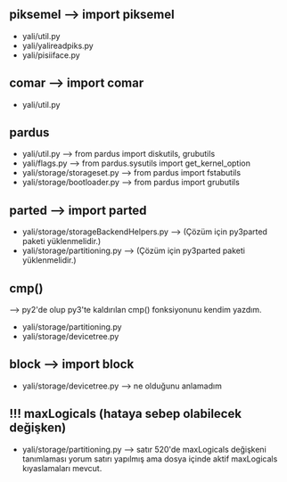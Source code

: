 piksemel --> import piksemel
--------
- yali/util.py
- yali/yalireadpiks.py
- yali/pisiiface.py


comar --> import comar
-----
- yali/util.py


pardus
------
- yali/util.py                  --> from pardus import diskutils, grubutils
- yali/flags.py                 --> from pardus.sysutils import get_kernel_option
- yali/storage/storageset.py    --> from pardus import fstabutils
- yali/storage/bootloader.py    --> from pardus import grubutils


parted --> import parted
------
- yali/storage/storageBackendHelpers.py     --> (Çözüm için py3parted paketi yüklenmelidir.)
- yali/storage/partitioning.py              --> (Çözüm için py3parted paketi yüklenmelidir.)


cmp()
-----
--> py2'de olup py3'te kaldırılan cmp() fonksiyonunu kendim yazdım.
- yali/storage/partitioning.py
- yali/storage/devicetree.py


block --> import block
-----
- yali/storage/devicetree.py    --> ne olduğunu anlamadım


!!!
maxLogicals (hataya sebep olabilecek değişken)
-----------
- yali/storage/partitioning.py --> satır 520'de maxLogicals değişkeni tanımlaması yorum satırı yapılmış ama dosya içinde aktif maxLogicals kıyaslamaları mevcut.